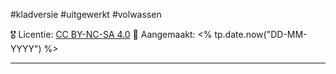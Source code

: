 #kladversie  #uitgewerkt  #volwassen

🎖️ Licentie: [CC BY-NC-SA 4.0](https://creativecommons.org/licenses/by-nc-sa/4.0/)
📅 Aangemaakt: <% tp.date.now("DD-MM-YYYY") %>

---




